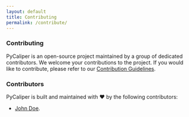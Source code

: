 ```yaml
---
layout: default
title: Contributing
permalink: /contribute/
---
```


### Contributing

PyCaliper is an open-source project maintained by a group of dedicated contributors. We welcome your contributions to the project. If you would like to contribute, please refer to our [Contribution Guidelines]().


### Contributors


<!-- Emoji -->
PyCaliper is built and maintained with :heart: by the following contributors:


- [John Doe]().